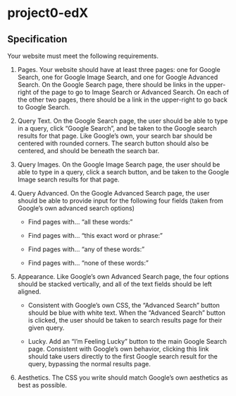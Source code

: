 # project0-edX

## Specification

Your website must meet the following requirements.

1. Pages. Your website should have at least three pages: one for Google Search, one for Google Image Search, and one for Google Advanced Search. On the Google Search page, there should be links in the upper-right of the page to go to Image Search or Advanced Search. On each of the other two pages, there should be a link in the upper-right to go back to Google Search.

2. Query Text. On the Google Search page, the user should be able to type in a query, click “Google Search”, and be taken to the Google search results for that page. Like Google’s own, your search bar should be centered with rounded corners. The search button should also be centered, and should be beneath the search bar.

3. Query Images. On the Google Image Search page, the user should be able to type in a query, click a search button, and be taken to the Google Image search results for that page.

4. Query Advanced. On the Google Advanced Search page, the user should be able to provide input for the following four fields (taken from Google’s own advanced search options)

    * Find pages with… “all these words:”

    * Find pages with… “this exact word or phrase:”

    * Find pages with… “any of these words:”

    * Find pages with… “none of these words:”

5. Appearance. Like Google’s own Advanced Search page, the four options should be stacked vertically, and all of the text fields should be left aligned.

    * Consistent with Google’s own CSS, the “Advanced Search” button should be blue with white text. When the “Advanced Search” button is clicked, the user should be taken to search results page for their given query.

    * Lucky. Add an “I’m Feeling Lucky” button to the main Google Search page. Consistent with Google’s own behavior, clicking this link should take users directly to the first Google search result for the query, bypassing the normal results page.

6. Aesthetics. The CSS you write should match Google’s own aesthetics as best as possible.
